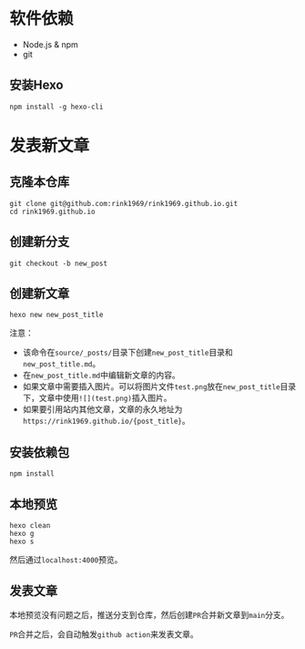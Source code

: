 # 软件依赖

* Node.js & npm
* git

## 安装Hexo

```
npm install -g hexo-cli
```

# 发表新文章

## 克隆本仓库

```
git clone git@github.com:rink1969/rink1969.github.io.git
cd rink1969.github.io
```

## 创建新分支

```
git checkout -b new_post
```

## 创建新文章

```
hexo new new_post_title
```

注意：

* 该命令在`source/_posts/`目录下创建`new_post_title`目录和`new_post_title.md`。
* 在`new_post_title.md`中编辑新文章的内容。
* 如果文章中需要插入图片。可以将图片文件`test.png`放在`new_post_title`目录下，文章中使用`![](test.png)`插入图片。
* 如果要引用站内其他文章，文章的永久地址为`https://rink1969.github.io/{post_title}`。


## 安装依赖包

```
npm install
```

## 本地预览

```
hexo clean
hexo g
hexo s
```

然后通过`localhost:4000`预览。

## 发表文章

本地预览没有问题之后，推送分支到仓库，然后创建`PR`合并新文章到`main`分支。

`PR`合并之后，会自动触发`github action`来发表文章。
